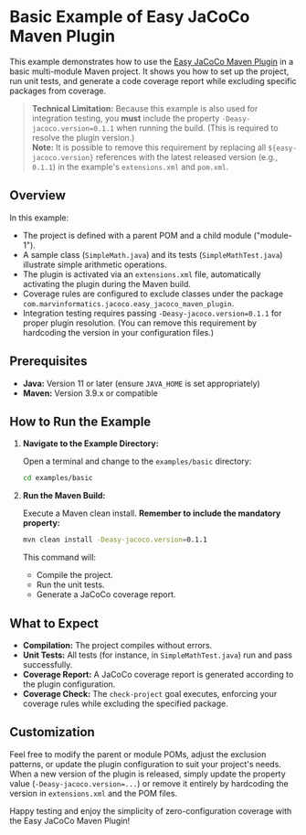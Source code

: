 # Basic Example of Easy JaCoCo Maven Plugin

This example demonstrates how to use the [Easy JaCoCo Maven Plugin](https://github.com/velo/easy-jacoco-maven-plugin) in a basic multi-module Maven project. It shows you how to set up the project, run unit tests, and generate a code coverage report while excluding specific packages from coverage.

> **Technical Limitation:** Because this example is also used for integration testing, you **must** include the property `-Deasy-jacoco.version=0.1.1` when running the build. (This is required to resolve the plugin version.)  
> **Note:** It is possible to remove this requirement by replacing all `${easy-jacoco.version}` references with the latest released version (e.g., `0.1.1`) in the example's `extensions.xml` and `pom.xml`.

## Overview

In this example:
- The project is defined with a parent POM and a child module ("module-1").
- A sample class (`SimpleMath.java`) and its tests (`SimpleMathTest.java`) illustrate simple arithmetic operations.
- The plugin is activated via an `extensions.xml` file, automatically activating the plugin during the Maven build.
- Coverage rules are configured to exclude classes under the package `com.marvinformatics.jacoco.easy_jacoco_maven_plugin`.
- Integration testing requires passing `-Deasy-jacoco.version=0.1.1` for proper plugin resolution. (You can remove this requirement by hardcoding the version in your configuration files.)

## Prerequisites

- **Java:** Version 11 or later (ensure `JAVA_HOME` is set appropriately)
- **Maven:** Version 3.9.x or compatible

## How to Run the Example

1. **Navigate to the Example Directory:**

   Open a terminal and change to the `examples/basic` directory:
   ```bash
   cd examples/basic
   ```

2. **Run the Maven Build:**

   Execute a Maven clean install. **Remember to include the mandatory property:**
   ```bash
   mvn clean install -Deasy-jacoco.version=0.1.1
   ```
   This command will:
   - Compile the project.
   - Run the unit tests.
   - Generate a JaCoCo coverage report.

## What to Expect

- **Compilation:** The project compiles without errors.
- **Unit Tests:** All tests (for instance, in `SimpleMathTest.java`) run and pass successfully.
- **Coverage Report:** A JaCoCo coverage report is generated according to the plugin configuration.
- **Coverage Check:** The `check-project` goal executes, enforcing your coverage rules while excluding the specified package.

## Customization

Feel free to modify the parent or module POMs, adjust the exclusion patterns, or update the plugin configuration to suit your project's needs. When a new version of the plugin is released, simply update the property value (`-Deasy-jacoco.version=...`) or remove it entirely by hardcoding the version in `extensions.xml` and the POM files.

Happy testing and enjoy the simplicity of zero-configuration coverage with the Easy JaCoCo Maven Plugin!
